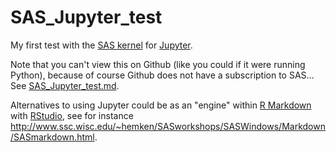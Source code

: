 # SAS_Jupyter_test

My first test with the [SAS kernel](https://github.com/sassoftware/sas_kernel) for [Jupyter](http://jupyter.org/).

Note that you can't view this on Github (like you could if it were running Python), because of course Github does not have a subscription to SAS... See [SAS_Jupyter_test.md]().

Alternatives to using Jupyter could be as an "engine" within [R Markdown](http://rmarkdown.rstudio.com/) with [RStudio](https://www.rstudio.com/), see for instance http://www.ssc.wisc.edu/~hemken/SASworkshops/SASWindows/Markdown/SASmarkdown.html. 
